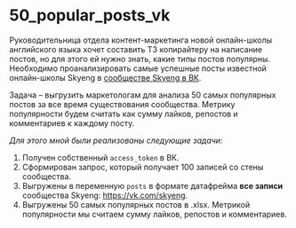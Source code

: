 # 50_popular_posts_vk
Руководительница отдела контент-маркетинга новой онлайн-школы английского языка хочет составить ТЗ копирайтеру на написание постов, но для этого ей нужно знать, какие типы постов популярны. Необходимо проанализировать самые успешные посты известной онлайн-школы Skyeng  в [сообществе Skyeng в ВК](https://vk.com/skyeng).

Задача – выгрузить маркетологам для анализа 50 самых популярных постов за все время существования сообщества. Метрику популярности будем считать как сумму лайков, репостов и комментариев к каждому посту. 

*Для этого мной были реализованы следующие задачи:*
1. Получен собственный `access_token` в ВК.
2. Сформирован запрос, который получает 100 записей со стены сообщества.
3. Выгружены в переменную `posts` в формате датафрейма __все записи__ сообщества Skyeng: https://vk.com/skyeng.
4. Выгружены 50 самых популярных постов в .xlsx. Метрикой популярности мы считаем сумму лайков, репостов и комментариев.

